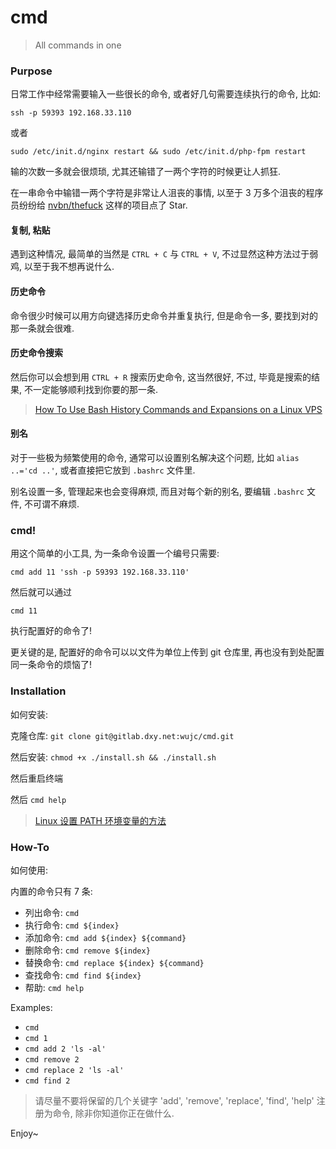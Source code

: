 # cmd

> All commands in one

### Purpose

日常工作中经常需要输入一些很长的命令, 或者好几句需要连续执行的命令, 比如:

`ssh -p 59393 192.168.33.110`

或者

`sudo /etc/init.d/nginx restart && sudo /etc/init.d/php-fpm restart`

输的次数一多就会很烦琐, 尤其还输错了一两个字符的时候更让人抓狂.

在一串命令中输错一两个字符是非常让人沮丧的事情, 以至于 3 万多个沮丧的程序员纷纷给 [nvbn/thefuck](https://github.com/nvbn/thefuck) 这样的项目点了 Star.

#### 复制, 粘贴

遇到这种情况, 最简单的当然是 `CTRL + C` 与 `CTRL + V`, 不过显然这种方法过于弱鸡, 以至于我不想再说什么.

#### 历史命令

命令很少时候可以用方向键选择历史命令并重复执行, 但是命令一多, 要找到对的那一条就会很难.

#### 历史命令搜索

然后你可以会想到用 `CTRL + R` 搜索历史命令, 这当然很好, 不过, 毕竟是搜索的结果, 不一定能够顺利找到你要的那一条.

> [How To Use Bash History Commands and Expansions on a Linux VPS](https://www.digitalocean.com/community/tutorials/how-to-use-bash-history-commands-and-expansions-on-a-linux-vps)

#### 别名

对于一些极为频繁使用的命令, 通常可以设置别名解决这个问题, 比如 `alias ..='cd ..'`, 或者直接把它放到 `.bashrc` 文件里.

别名设置一多, 管理起来也会变得麻烦, 而且对每个新的别名, 要编辑 `.bashrc` 文件, 不可谓不麻烦.

### cmd!

用这个简单的小工具, 为一条命令设置一个编号只需要:

`cmd add 11 'ssh -p 59393 192.168.33.110'`

然后就可以通过

`cmd 11`

执行配置好的命令了!

更关键的是, 配置好的命令可以以文件为单位上传到 git 仓库里, 再也没有到处配置同一条命令的烦恼了!

### Installation

如何安装:

克隆仓库: `git clone git@gitlab.dxy.net:wujc/cmd.git`

然后安装: `chmod +x ./install.sh && ./install.sh`

然后重启终端

然后 `cmd help`

>  [Linux 设置 PATH 环境变量的方法](https://wujunchao.com/blog/p/214)

### How-To

如何使用:

内置的命令只有 7 条:

- 列出命令: `cmd`
- 执行命令: `cmd ${index}`
- 添加命令: `cmd add ${index} ${command}`
- 删除命令: `cmd remove ${index}`
- 替换命令: `cmd replace ${index} ${command}`
- 查找命令: `cmd find ${index}`
- 帮助: `cmd help`

Examples:

- `cmd`
- `cmd 1`
- `cmd add 2 'ls -al'`
- `cmd remove 2`
- `cmd replace 2 'ls -al'`
- `cmd find 2`

> 请尽量不要将保留的几个关键字 'add', 'remove', 'replace', 'find', 'help' 注册为命令, 除非你知道你正在做什么.

Enjoy~
